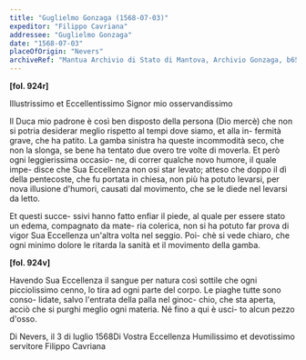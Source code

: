 ```yaml
---
title: "Guglielmo Gonzaga (1568-07-03)"
expeditor: "Filippo Cavriana"
addressee: "Guglielmo Gonzaga"
date: "1568-07-03"
placeOfOrigin: "Nevers"
archiveRef: "Mantua Archivio di Stato di Mantova, Archivio Gonzaga, b654, fols. 924r-924v"
---
```



**[fol. 924r]**

Illustrissimo  et Eccellentissimo Signor  mio osservandissimo 

 Il Duca mio padrone è così ben disposto della persona (Dio mercè) che non si potria desiderar meglio rispetto al tempi dove siamo, et alla in-
fermità grave, che ha patito. La gamba sinistra ha queste incommodità seco, che non la slonga, se bene ha tentato due overo tre volte di moverla. Et però ogni leggierissima occasio-
ne, di correr qualche novo humore, il quale impe-
disce che Sua Eccellenza  non osi star levato; atteso che doppo il dì della pentecoste, che fu portata in chiesa, non più ha potuto levarsi, per nova illusione d'humori, causati dal movimento, che se le diede nel levarsi da letto.

 Et questi succe-
ssivi hanno fatto enfiar il piede, al quale per essere stato un edema, compagnato da mate-
ria colerica, non si ha potuto far prova di vigor Sua Eccellenza  un'altra volta nel seggio. Poi-
chè si vede chiaro, che ogni minimo dolore le ritarda la sanità et il movimento della gamba.


**[fol. 924v]**

 Havendo Sua Eccellenza  il sangue per natura così sottile che ogni picciolissimo cenno, lo tira ad ogni parte del corpo. Le piaghe tutte sono conso-
lidate, salvo l'entrata della palla nel ginoc-
chio, che sta aperta, acciò che si purghi meglio ogni materia. Né fino a qui è usci-
to alcun pezzo d'osso.

Di Nevers, il 3 di luglio 1568Di Vostra Eccellenza Humilissimo  et devotissimo  servitore Filippo Cavriana

